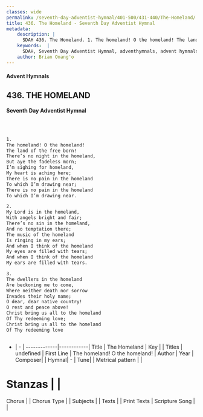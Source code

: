 ```yaml
---
classes: wide
permalink: /seventh-day-adventist-hymnal/401-500/431-440/The-Homeland/
title: 436. The Homeland - Seventh Day Adventist Hymnal
metadata:
    description: |
      SDAH 436. The Homeland. 1. The homeland! O the homeland! The land of the free born! There’s no night in the homeland, But aye the fadeless morn; I’m sighing for homeland, My heart is aching here; There is no pain in the homeland To which I’m drawing near; There is no pain in the homeland To which I’m drawing near.
    keywords:  |
      SDAH, Seventh Day Adventist Hymnal, adventhymnals, advent hymnals, The Homeland, The homeland! O the homeland! 
    author: Brian Onang'o
---
```


#### Advent Hymnals
## 436. THE HOMELAND
#### Seventh Day Adventist Hymnal

```txt



1.
The homeland! O the homeland!
The land of the free born!
There’s no night in the homeland,
But aye the fadeless morn;
I’m sighing for homeland,
My heart is aching here;
There is no pain in the homeland
To which I’m drawing near;
There is no pain in the homeland
To which I’m drawing near.

2.
My Lord is in the homeland,
With angels bright and fair;
There’s no sin in the homeland,
And no temptation there;
The music of the homeland
Is ringing in my ears;
And when I think of the homeland
My eyes are filled with tears;
And when I think of the homeland
My ears are filled with tears.

3.
The dwellers in the homeland
Are beckoning me to come,
Where neither death nor sorrow
Invades their holy name;
O dear, dear native country!
O rest and peace above!
Christ bring us all to the homeland
Of Thy redeeming love;
Christ bring us all to the homeland
Of Thy redeeming love



```

- |   -  |
-------------|------------|
Title | The Homeland |
Key |  |
Titles | undefined |
First Line | The homeland! O the homeland! |
Author | 
Year | 
Composer|  |
Hymnal|  - |
Tune|  |
Metrical pattern | |
# Stanzas |  |
Chorus |  |
Chorus Type |  |
Subjects |  |
Texts |  |
Print Texts | 
Scripture Song |  |
  
